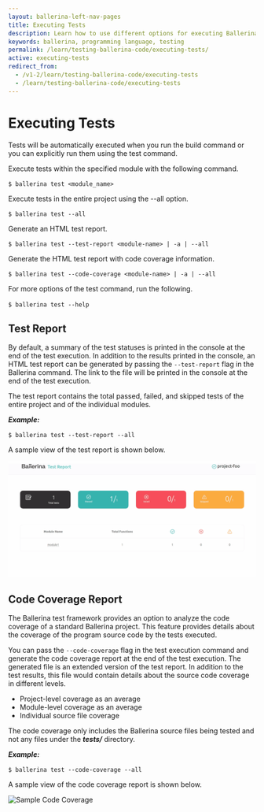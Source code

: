 ```yaml
---
layout: ballerina-left-nav-pages
title: Executing Tests
description: Learn how to use different options for executing Ballerina tests.
keywords: ballerina, programming language, testing
permalink: /learn/testing-ballerina-code/executing-tests/
active: executing-tests
redirect_from:
  - /v1-2/learn/testing-ballerina-code/executing-tests
  - /learn/testing-ballerina-code/executing-tests
---
```


# Executing Tests

Tests will be automatically executed when you run the build command or you can explicitly run them using the test command. 

Execute tests within the specified module with the following command.

```
$ ballerina test <module_name>
```

Execute tests in the entire project using the --all option.

```
$ ballerina test --all
```

Generate an HTML test report.

```
$ ballerina test --test-report <module-name> | -a | --all
```

Generate the HTML test report with code coverage information.

```
$ ballerina test --code-coverage <module-name> | -a | --all
```

For more options of the test command, run the following.

`$ ballerina test --help` 


## Test Report

By default, a summary of the test statuses is printed in the console at the end of the test execution. In addition to the results printed in the console, an HTML test report can be generated by passing the `--test-report` flag in the Ballerina command. The link to the file will be printed in the console at the end of the test execution.

The test report contains the total passed, failed, and skipped tests of the entire project and of the individual modules.

***Example:***

```
$ ballerina test --test-report --all
```

A sample view of the test report is shown below.

![Sample Test Report](/learn/images/test-report.gif)

## Code Coverage Report

The Ballerina test framework provides an option to analyze the code coverage of a standard Ballerina project. This feature provides details about the coverage of the program source code by the tests executed. 

You can pass the `--code-coverage`  flag in the test execution command and generate the code coverage report  at the end of the test execution. The generated file is an extended version of the test report. In addition to the test results, this file would contain details about the source code coverage in different levels.

*   Project-level coverage as an average
*   Module-level coverage as an average
*   Individual source file coverage

The code coverage only includes the Ballerina source files being tested and not any files under the **_tests/_** directory.

***Example:***

```
$ ballerina test --code-coverage --all
```

A sample view of the code coverage report is shown below.

![Sample Code Coverage](/learn/images/code-cov.gif)
